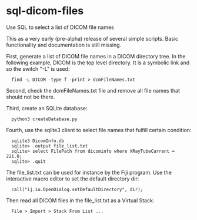 # sql-dicom-files
Use SQL to select a list of DICOM file names

This as a very early (pre-alpha) release of several simple scripts. Basic functionality and documentation is still missing.

First, generate a list of DICOM file names in a DICOM directory tree. In the following example, DICOM is the top level directory. It is a symbolic link and so the switch "-L" is used:
```
  find -L DICOM -type f -print > dcmFileNames.txt
```  
Second, check the dcmFileNames.txt file and remove all file names that should not be there.

Third, create an SQLite database:
```
  python3 createDatabase.py
```  
Fourth, use the sqlite3 client to select file names that fulfill certain condition:
```
  sqlite3 DicomInfo.db
  sqlite> .output file_list.txt
  sqlite> select FilePath from dicominfo where XRayTubeCurrent = 221.0;
  sqlite> .quit
```
  
The file_list.txt can be used for instance by the Fiji program. Use the interactive macro editor to set the default directory dir:
```
  call("ij.io.OpenDialog.setDefaultDirectory", dir);
```
Then read all DICOM files in the file_list.txt as a Virtual Stack:
```
  File > Import > Stack From List ...
```
